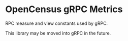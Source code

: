# OpenCensus gRPC Metrics

RPC measure and view constants used by gRPC.

This library may be moved into gRPC in the future.
